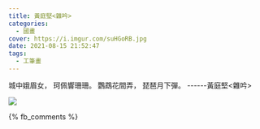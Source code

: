 ```yaml
---
title: 黃庭堅<雜吟>
categories:
  - 國畫
cover: https://i.imgur.com/suHGoRB.jpg
date: 2021-08-15 21:52:47
tags:
  - 工筆畫
---
```


城中娥眉女，
珂佩響珊珊。
鸚鵡花間弄，
琵琶月下彈。
------黃庭堅<雜吟>

![](https://i.imgur.com/suHGoRB.jpg)


{% fb_comments %}
